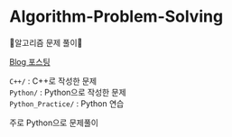 # Algorithm-Problem-Solving
:memo:알고리즘 문제 풀이:memo:

[Blog 포스팅](https://lee-jaewon.github.io/categories/Algorithm_Problem/)

`C++/` : C++로 작성한 문제  
`Python/` : Python으로 작성한 문제  
`Python_Practice/` : Python 연습  

주로 Python으로 문제풀이
